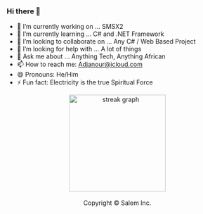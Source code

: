 ### Hi there 👋


- 🔭 I’m currently working on ... SMSX2
- 🌱 I’m currently learning ... C# and .NET Framework
- 👯 I’m looking to collaborate on ... Any C# / Web Based Project
- 🤔 I’m looking for help with ... A lot of things
- 💬 Ask me about ... Anything Tech, Anything African 
- 📫 How to reach me: Adjanour@icloud.com
- 😄 Pronouns: He/Him
- ⚡ Fun fact: Electricity is the true Spiritual Force

<div align="center">
  <img src="https://streak-stats.demolab.com?user=Adjanour&theme=carbonfox" height="220" alt="streak graph" />
</div><br>

<div align="center"> 
  Copyright © Salem Inc.
</div>
